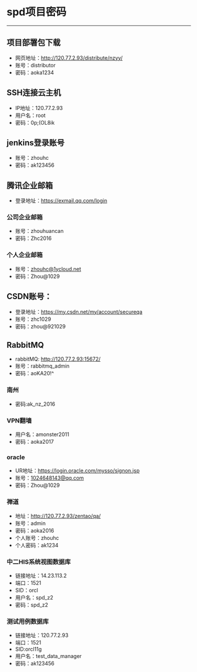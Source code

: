 # spd项目密码
---
## 项目部署包下载

* 网页地址：http://120.77.2.93/distribute/nzyy/
* 账号：distributor
* 密码：aoka1234

## SSH连接云主机

* IP地址：120.77.2.93
* 用户名：root
* 密码：0p;(OL8ik

## jenkins登录账号

* 账号：zhouhc
* 密码：ak123456

## 腾讯企业邮箱
* 登录地址：https://exmail.qq.com/login

### 公司企业邮箱
* 账号：zhouhuancan
* 密码：Zhc2016

### 个人企业邮箱
* 账号：zhouhc@1ycloud.net
* 密码：Zhou@1029

## CSDN账号：

* 登录地址：https://my.csdn.net/my/account/secureqa
* 账号：zhc1029
* 密码：zhou@921029

## RabbitMQ

* rabbitMQ: http://120.77.2.93:15672/
* 账号：rabbitmq_admin
* 密码：aoKA20!^

### 南州
* 密码:ak_nz_2016


### VPN翻墙

* 用户名：amonster2011
* 密码：aoka2017


### oracle
* UR地址：https://login.oracle.com/mysso/signon.jsp
* 账号：1024648143@qq.com
* 密码：Zhou@1029

### 禅道
* 地址：http://120.77.2.93/zentao/qa/
* 账号：admin
* 密码：aoka2016
* 个人账号：zhouhc
* 个人密码：ak1234


### 中二HIS系统视图数据库

* 链接地址：14.23.113.2
* 端口：1521
* SID：orcl
* 用户名：spd_z2
* 密码：spd_z2

### 测试用例数据库

* 链接地址：120.77.2.93
* 端口：1521
* SID:orcl11g
* 用户名：test_data_manager
* 密码：ak123456